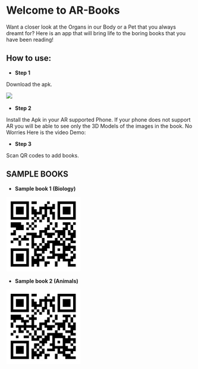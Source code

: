 # Welcome to AR-Books
Want a closer look at the Organs in our Body or a Pet that you always dreamt for? Here is an app that will bring life to the boring books that you have been reading!

## How to use:

-  **Step 1**

Download the apk.

[<img src="https://www.batball11.com/images/android_btn.png" data-canonical-src="https://www.batball11.com/images/android_btn.png" width="300" />](https://github.com/BlueBreakingBugs/book-visualizer/releases/latest/download/ar-book.apk)

- **Step 2**

Install the Apk in your AR supported Phone. If your phone does not support AR you will be able to see only the 3D Models of the images in the book.
No Worries Here is the video Demo:

- **Step 3**

Scan QR codes to add books.

## SAMPLE BOOKS
- **Sample book 1 (Biology)**

![scan to add sample biology book](https://github.com/BlueBreakingBugs/book-visualizer/raw/master/readme-assets/biology.jpeg)

- **Sample book 2 (Animals)**

![Scan to add Sample book 2 (Animals)](https://github.com/BlueBreakingBugs/book-visualizer/raw/master/readme-assets/animal.jpeg)

